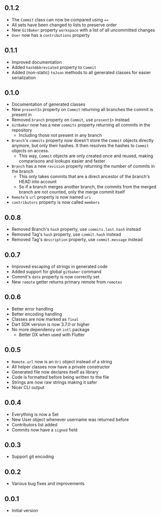 ## 0.1.2

- The `Commit` class can now be compared using `==`
- All sets have been changed to lists to preserve order
- New `GitBaker` property `workspace` with a list of all uncommitted changes
- `User` now has a `contributions` property

## 0.1.1

- Improved documentation
- Added `hashAbbreviated` property to `Commit`
- Added (non-static) `toJson` methods to all generated classes for easier serialization

## 0.1.0

- Documentation of generated classes
- New `presentIn` property on `Commit` returning all branches the commit is present in
- Removed `branch` property on `Commit`, use `presentIn` instead
- `GitBaker` now has a new `commits` property returning all commits in the repository
  - Including those not present in any branch
- `Branch`'s `commits` property now doesn't store the `Commit` objects directly anymore, but only their hashes. It then resolves the hashes to `Commit` objects on access.
  - This way, `Commit` objects are only created once and reused, making comparisons and lookups easier and faster
- `Branch` has a new `revision` property returning the number of commits in the branch
  - This only takes commits that are a direct ancestor of the branch's HEAD into account
  - So if a branch merges another branch, the commits from the merged branch are not counted, only the merge commit itself
- `Remote`'s `url` property is now named `uri`
- `contributors` property is now called `members`

## 0.0.8

- Removed Branch's `hash` property, use `commits.last.hash` instead
- Removed Tag's `hash` property, use `commit.hash` instead
- Removed Tag's `description` property, use `commit.message` instead

## 0.0.7

- Improved escaping of strings in generated code
- Added support for global `gitbaker` command
- Commit's `date` property is now correctly set
- New `remote` getter returns primary remote from `remotes`

## 0.0.6

- Better error handling
- Better encoding handling
- Classes are now marked as `final`
- Dart SDK version is now 3.7.0 or higher
- No more dependency on `intl` package
  - Better DX when used with Flutter

## 0.0.5

- `Remote.url` now is an `Uri` object instead of a string
- All helper classes now have a private constructor
- Generated file now declares itself as library
- Code is formatted before being written to the file
- Strings are now raw strings making it safer
- Nicer CLI output

## 0.0.4

- Everything is now a Set
- New User object whenever username was returned before
- Contributors list added
- Commits now have a `signed` field

## 0.0.3

- Support git encoding

## 0.0.2

- Various bug fixes and improvements

## 0.0.1

- Initial version
